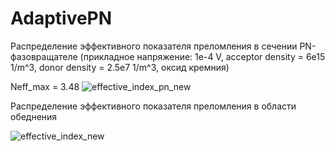 # AdaptivePN

Распределение эффективного показателя преломления в сечении PN-фазовращателе (прикладное напряжение: 1e-4 V, acceptor density = 6e15 1/m^3, donor density = 2.5e7 1/m^3, оксид кремния)

Neff_max = 3.48
![effective_index_pn_new](https://github.com/Andorfim/AdaptivePN/assets/41545117/45e2d6c2-a949-45ac-93e3-57b20cb9dd7e)





Распределение эффективного показателя преломления в области обеднения

![effective_index_new](https://github.com/Andorfim/AdaptivePN/assets/41545117/0c9e4eb7-f7d9-41b9-94b7-fb6e3f3cdd5f)
